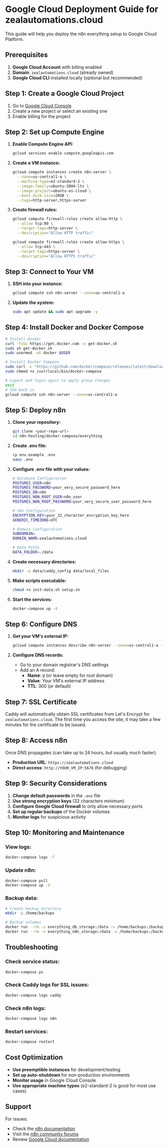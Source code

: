 # Google Cloud Deployment Guide for zealautomations.cloud

This guide will help you deploy the n8n everything setup to Google Cloud Platform.

## Prerequisites

1. **Google Cloud Account** with billing enabled
2. **Domain**: `zealautomations.cloud` (already owned)
3. **Google Cloud CLI** installed locally (optional but recommended)

## Step 1: Create a Google Cloud Project

1. Go to [Google Cloud Console](https://console.cloud.google.com/)
2. Create a new project or select an existing one
3. Enable billing for the project

## Step 2: Set up Compute Engine

1. **Enable Compute Engine API:**
   ```bash
   gcloud services enable compute.googleapis.com
   ```

2. **Create a VM instance:**
   ```bash
   gcloud compute instances create n8n-server \
     --zone=us-central1-a \
     --machine-type=e2-standard-2 \
     --image-family=ubuntu-2004-lts \
     --image-project=ubuntu-os-cloud \
     --boot-disk-size=20GB \
     --tags=http-server,https-server
   ```

3. **Create firewall rules:**
   ```bash
   gcloud compute firewall-rules create allow-http \
     --allow tcp:80 \
     --target-tags=http-server \
     --description="Allow HTTP traffic"

   gcloud compute firewall-rules create allow-https \
     --allow tcp:443 \
     --target-tags=https-server \
     --description="Allow HTTPS traffic"
   ```

## Step 3: Connect to Your VM

1. **SSH into your instance:**
   ```bash
   gcloud compute ssh n8n-server --zone=us-central1-a
   ```

2. **Update the system:**
   ```bash
   sudo apt update && sudo apt upgrade -y
   ```

## Step 4: Install Docker and Docker Compose

```bash
# Install Docker
curl -fsSL https://get.docker.com -o get-docker.sh
sudo sh get-docker.sh
sudo usermod -aG docker $USER

# Install Docker Compose
sudo curl -L "https://github.com/docker/compose/releases/latest/download/docker-compose-$(uname -s)-$(uname -m)" -o /usr/local/bin/docker-compose
sudo chmod +x /usr/local/bin/docker-compose

# Logout and login again to apply group changes
exit
# SSH back in
gcloud compute ssh n8n-server --zone=us-central1-a
```

## Step 5: Deploy n8n

1. **Clone your repository:**
   ```bash
   git clone <your-repo-url>
   cd n8n-hosting/docker-compose/everything
   ```

2. **Create .env file:**
   ```bash
   cp env.example .env
   nano .env
   ```

3. **Configure .env file with your values:**
   ```bash
   # Database Configuration
   POSTGRES_USER=n8n
   POSTGRES_PASSWORD=your_very_secure_password_here
   POSTGRES_DB=n8n
   POSTGRES_NON_ROOT_USER=n8n_user
   POSTGRES_NON_ROOT_PASSWORD=your_very_secure_user_password_here

   # n8n Configuration
   ENCRYPTION_KEY=your_32_character_encryption_key_here
   GENERIC_TIMEZONE=UTC

   # Domain Configuration
   SUBDOMAIN=
   DOMAIN_NAME=zealautomations.cloud

   # Data Paths
   DATA_FOLDER=./data
   ```

4. **Create necessary directories:**
   ```bash
   mkdir -p data/caddy_config data/local_files
   ```

5. **Make scripts executable:**
   ```bash
   chmod +x init-data.sh setup.sh
   ```

6. **Start the services:**
   ```bash
   docker-compose up -d
   ```

## Step 6: Configure DNS

1. **Get your VM's external IP:**
   ```bash
   gcloud compute instances describe n8n-server --zone=us-central1-a --format="get(networkInterfaces[0].accessConfigs[0].natIP)"
   ```

2. **Configure DNS records:**
   - Go to your domain registrar's DNS settings
   - Add an A record:
     - **Name**: `@` (or leave empty for root domain)
     - **Value**: Your VM's external IP address
     - **TTL**: 300 (or default)

## Step 7: SSL Certificate

Caddy will automatically obtain SSL certificates from Let's Encrypt for `zealautomations.cloud`. The first time you access the site, it may take a few minutes for the certificate to be issued.

## Step 8: Access n8n

Once DNS propagates (can take up to 24 hours, but usually much faster):

- **Production URL**: `https://zealautomations.cloud`
- **Direct access**: `http://YOUR_VM_IP:5678` (for debugging)

## Step 9: Security Considerations

1. **Change default passwords** in the `.env` file
2. **Use strong encryption keys** (32 characters minimum)
3. **Configure Google Cloud firewall** to only allow necessary ports
4. **Set up regular backups** of the Docker volumes
5. **Monitor logs** for suspicious activity

## Step 10: Monitoring and Maintenance

### View logs:
```bash
docker-compose logs -f
```

### Update n8n:
```bash
docker-compose pull
docker-compose up -d
```

### Backup data:
```bash
# Create backup directory
mkdir -p /home/backups

# Backup volumes
docker run --rm -v everything_db_storage:/data -v /home/backups:/backup alpine tar czf /backup/db_backup_$(date +%Y%m%d_%H%M%S).tar.gz -C /data .
docker run --rm -v everything_n8n_storage:/data -v /home/backups:/backup alpine tar czf /backup/n8n_backup_$(date +%Y%m%d_%H%M%S).tar.gz -C /data .
```

## Troubleshooting

### Check service status:
```bash
docker-compose ps
```

### Check Caddy logs for SSL issues:
```bash
docker-compose logs caddy
```

### Check n8n logs:
```bash
docker-compose logs n8n
```

### Restart services:
```bash
docker-compose restart
```

## Cost Optimization

- **Use preemptible instances** for development/testing
- **Set up auto-shutdown** for non-production environments
- **Monitor usage** in Google Cloud Console
- **Use appropriate machine types** (e2-standard-2 is good for most use cases)

## Support

For issues:
- Check the [n8n documentation](https://docs.n8n.io/)
- Visit the [n8n community forums](https://community.n8n.io/)
- Review [Google Cloud documentation](https://cloud.google.com/docs/) 